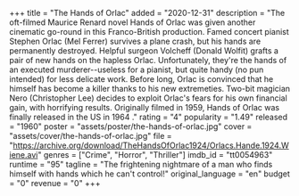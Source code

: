+++
title = "The Hands of Orlac"
added = "2020-12-31"
description = "The oft-filmed Maurice Renard novel Hands of Orlac was given another cinematic go-round in this Franco-British production. Famed concert pianist Stephen Orlac (Mel Ferrer) survives a plane crash, but his hands are permanently destroyed. Helpful surgeon Volcheff (Donald Wolfit) grafts a pair of new hands on the hapless Orlac. Unfortunately, they're the hands of an executed murderer--useless for a pianist, but quite handy (no pun intended) for less delicate work. Before long, Orlac is convinced that he himself has become a killer thanks to his new extremeties. Two-bit magician Nero (Christopher Lee) decides to exploit Orlac's fears for his own financial gain, with horrifying results. Originally filmed in 1959, Hands of Orlac was finally released in the US in 1964 ."
rating = "4"
popularity = "1.49"
released = "1960"
poster = "assets/poster/the-hands-of-orlac.jpg"
cover = "assets/cover/the-hands-of-orlac.jpg"
file = "https://archive.org/download/TheHandsOfOrlac1924/Orlacs.Hande.1924.Wiene.avi"
genres = ["Crime", "Horror", "Thriller"]
imdb_id = "tt0054963"
runtime = "95"
tagline = "The frightening nightmare of a man who finds himself with hands which he can't control!"
original_language = "en"
budget = "0"
revenue = "0"
+++